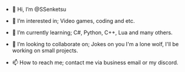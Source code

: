 - 👋 Hi, I’m @SSenketsu

- 👀 I’m interested in;  Video games, coding and etc.

- 🌱 I’m currently learning; C#, Python, C++, Lua and many others.

- 💞️ I’m looking to collaborate on; Jokes on you I'm a lone wolf, I'll be working on small projects. 

- 📫 How to reach me; contact me via business email or my discord.


<!---
SSenketsu/SSenketsu is a ✨ special ✨ repository because its `README.md` (this file) appears on your GitHub profile.
You can click the Preview link to take a look at your changes.
--->
